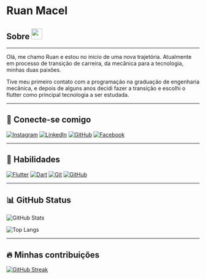# Ruan Macel

## Sobre <img src="https://media.giphy.com/media/hvRJCLFzcasrR4ia7z/giphy.gif" width="28">
------
Olá, me chamo Ruan e estou no inicio de uma nova trajetória. Atualmente em processo de transição de carreira, da mecânica para a tecnologia, minhas duas paixões.

Tive meu primeiro contato com a programação na graduação de engenharia mecânica, e depois de alguns anos decidi fazer a transição e escolhi o flutter como principal tecnologia a ser estudada.

------


## 📲 Conecte-se comigo
[![Instagram](https://img.shields.io/badge/Instagram-000?style=for-the-badge&logo=instagram)](https://www.instagram.com/ruanmacel/) 
[![LinkedIn](https://img.shields.io/badge/LinkedIn-000?style=for-the-badge&logo=linkedin&logoColor=0E76A8)](https://www.linkedin.com/in/ruan-macel-a2123870/)
[![GitHub](https://img.shields.io/badge/GitHub-000?style=for-the-badge&logo=github&logoColor=30A3DC)](https://docs.github.com/)
[![Facebook](https://img.shields.io/badge/Facebook-000?style=for-the-badge&logo=facebook)](https://www.facebook.com/ruanmacel/)


-------

## 📘 Habilidades
[![Flutter](https://img.shields.io/badge/Flutter-000?style=for-the-badge&logo=flutter&logoColor=4D4DFF)](https://flutter.dev/)
[![Dart](https://img.shields.io/badge/Dart-000?style=for-the-badge&logo=dart&logoColor=add8e6)](https://dart.dev/)
[![Git](https://img.shields.io/badge/Git-000?style=for-the-badge&logo=git&logoColor=E94D5F)](https://git-scm.com/doc) 
[![GitHub](https://img.shields.io/badge/GitHub-000?style=for-the-badge&logo=github&logoColor=30A3DC)](https://docs.github.com/)

--------

## 📊 GitHub Status
![GitHub Stats](https://github-readme-stats.vercel.app/api?username=ruanmacel&theme=transparent&bg_color=000&border_color=30A3DC&show_icons=true&icon_color=30A3DC&title_color=E94D5F&text_color=FFF&hide_title=true&hide=stars)

![Top Langs](https://github-readme-stats-git-masterrstaa-rickstaa.vercel.app/api/top-langs/?username=ruanmacel&layout=compact&bg_color=000&border_color=30A3DC&title_color=E94D5F&text_color=FFF)

----------

## 🔥 Minhas contribuições 
[![GitHub Streak](https://streak-stats.demolab.com?user=ruanmacel&theme=nord)](https://git.io/streak-stats)
